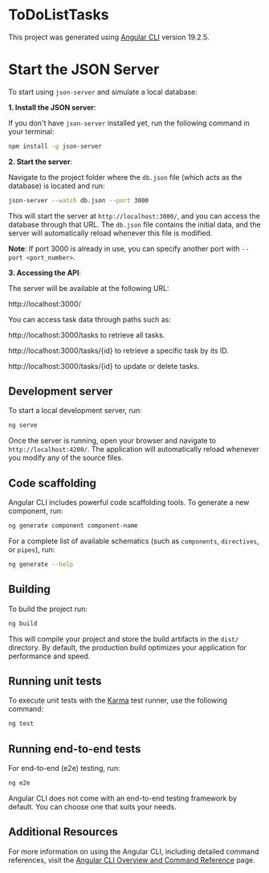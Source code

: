# ToDoListTasks

This project was generated using [Angular CLI](https://github.com/angular/angular-cli) version 19.2.5.

# Start the JSON Server
To start using `json-server` and simulate a local database:

**1. Install the JSON server**:

If you don't have `json-server` installed yet, run the following command in your terminal:

```bash
npm install -g json-server
```
**2. Start the server**:

Navigate to the project folder where the `db.json` file (which acts as the database) is located and run:

```bash
json-server --watch db.json --port 3000
```

This will start the server at `http://localhost:3000/`, and you can access the database through that URL. The `db.json` file contains the initial data, and the server will automatically reload whenever this file is modified.

**Note**: If port 3000 is already in use, you can specify another port with `--port <port_number>`.

**3. Accessing the API**:

The server will be available at the following URL:

http://localhost:3000/

You can access task data through paths such as:

http://localhost:3000/tasks to retrieve all tasks.

http://localhost:3000/tasks/{id} to retrieve a specific task by its ID.

http://localhost:3000/tasks/{id} to update or delete tasks.

## Development server

To start a local development server, run:

```bash
ng serve
```

Once the server is running, open your browser and navigate to `http://localhost:4200/`. The application will automatically reload whenever you modify any of the source files.

## Code scaffolding

Angular CLI includes powerful code scaffolding tools. To generate a new component, run:

```bash
ng generate component component-name
```

For a complete list of available schematics (such as `components`, `directives`, or `pipes`), run:

```bash
ng generate --help
```

## Building

To build the project run:

```bash
ng build
```

This will compile your project and store the build artifacts in the `dist/` directory. By default, the production build optimizes your application for performance and speed.

## Running unit tests

To execute unit tests with the [Karma](https://karma-runner.github.io) test runner, use the following command:

```bash
ng test
```

## Running end-to-end tests

For end-to-end (e2e) testing, run:

```bash
ng e2e
```

Angular CLI does not come with an end-to-end testing framework by default. You can choose one that suits your needs.

## Additional Resources

For more information on using the Angular CLI, including detailed command references, visit the [Angular CLI Overview and Command Reference](https://angular.dev/tools/cli) page.
